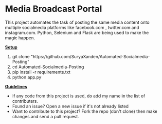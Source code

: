 # Media Broadcast Portal

This project automates the task of posting the same media content onto multiple socialmedia platforms like facebook.com , twitter.com and instagram.com.
Python, Selenium and Flask are being used to make the magic happen.

<u><strong>Setup</strong></u>
<ol>
    <li>git clone "https://github.com/SuryaXanden/Automated-Socialmedia-Posting"</li>
    <li>cd Automated-Socialmedia-Posting</li>
    <li>pip install -r requirements.txt</li>
    <li>python app.py</li>
</ol>
<u><strong>Guidelines</strong></u>
<ul>
    <li>If any code from this project is used, do add my name in the list of contributers.</li>
    <li>Found an issue? Open a new issue if it's not already listed</li>
    <li>Want to contribute to this project? Fork the repo (don't clone) then make changes and send a pull request.</li>
</ul>
